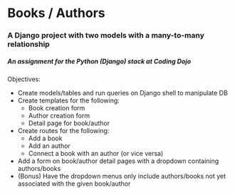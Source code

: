 # Books / Authors

### A Django project with two models with a many-to-many relationship 
##### An assignment for the Python (Django) stack at Coding Dojo


Objectives:
* Create models/tables and run queries on Django shell to manipulate DB
* Create templates for the following:
  * Book creation form
  * Author creation form
  * Detail page for book/author
* Create routes for the following:
  * Add a book
  * Add an author
  * Connect a book with an author (or vice versa)
* Add a form on book/author detail pages with a dropdown containing authors/books 
* (Bonus) Have the dropdown menus only include authors/books not yet associated with the given book/author
